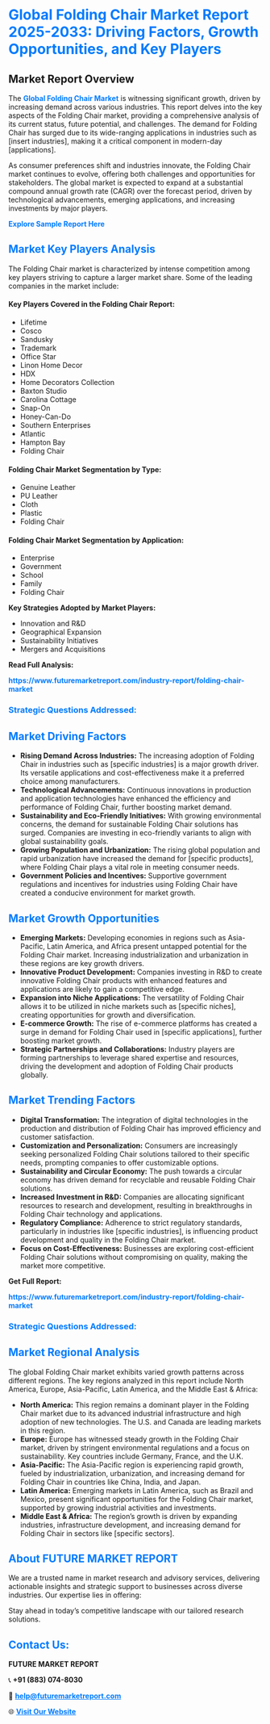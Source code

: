 <h1 style="color: #007BFF;">Global Folding Chair Market Report 2025-2033: Driving Factors, Growth Opportunities, and Key Players</h1>

<section id="overview">
<h2>Market Report Overview</h2>
<p>The <a href="https://www.futuremarketreport.com/industry-report/folding-chair-market" style="color: #007BFF; text-decoration: none;"><strong>Global Folding Chair Market</strong></a> is witnessing significant growth, driven by increasing demand across various industries. This report delves into the key aspects of the Folding Chair market, providing a comprehensive analysis of its current status, future potential, and challenges. The demand for Folding Chair has surged due to its wide-ranging applications in industries such as [insert industries], making it a critical component in modern-day [applications].</p>
<p>As consumer preferences shift and industries innovate, the Folding Chair market continues to evolve, offering both challenges and opportunities for stakeholders. The global market is expected to expand at a substantial compound annual growth rate (CAGR) over the forecast period, driven by technological advancements, emerging applications, and increasing investments by major players.</p>
</section>

<section id="overview">
<p><a href="https://www.futuremarketreport.com/request-sample/reportId=98689" style="color: #007BFF; text-decoration: none;"><strong>Explore Sample Report Here</strong></a></p>
</section>

<section id="key-players">
<h2 style="color: #007BFF;">Market Key Players Analysis</h2>
<p>The Folding Chair market is characterized by intense competition among key players striving to capture a larger market share. Some of the leading companies in the market include:</p>
<h4>Key Players Covered in the Folding Chair Report:</h4>
<ul><li>Lifetime</li><li>Cosco</li><li>Sandusky</li><li>Trademark</li><li>Office Star</li><li>Linon Home Decor</li><li>HDX</li><li>Home Decorators Collection</li><li>Baxton Studio</li><li>Carolina Cottage</li><li>Snap-On</li><li>Honey-Can-Do</li><li>Southern Enterprises</li><li>Atlantic</li><li>Hampton Bay</li><li>Folding Chair</li></ul>
<h4>Folding Chair Market Segmentation by Type:</h4>
<ul><li>Genuine Leather</li><li>PU Leather</li><li>Cloth</li><li>Plastic</li><li>Folding Chair</li></ul>

<h4>Folding Chair Market Segmentation by Application:</h4>
<ul><li>Enterprise</li><li>Government</li><li>School</li><li>Family</li><li>Folding Chair</li></ul>
<p><strong>Key Strategies Adopted by Market Players:</strong></p>
<ul>
<li>Innovation and R&D</li>
<li>Geographical Expansion</li>
<li>Sustainability Initiatives</li>
<li>Mergers and Acquisitions</li>
</ul>
</section>

<section>
<p><strong>Read Full Analysis: </strong></p><a href="https://www.futuremarketreport.com/industry-report/folding-chair-market" style="color: #007BFF; text-decoration: none;"><strong>https://www.futuremarketreport.com/industry-report/folding-chair-market</strong></a>
<h3 style="color: #007BFF;">Strategic Questions Addressed:</h3>
</section>

<section id="driving-factors">
<h2 style="color: #007BFF;">Market Driving Factors</h2>
<ul>
<li><strong>Rising Demand Across Industries:</strong> The increasing adoption of Folding Chair in industries such as [specific industries] is a major growth driver. Its versatile applications and cost-effectiveness make it a preferred choice among manufacturers.</li>
<li><strong>Technological Advancements:</strong> Continuous innovations in production and application technologies have enhanced the efficiency and performance of Folding Chair, further boosting market demand.</li>
<li><strong>Sustainability and Eco-Friendly Initiatives:</strong> With growing environmental concerns, the demand for sustainable Folding Chair solutions has surged. Companies are investing in eco-friendly variants to align with global sustainability goals.</li>
<li><strong>Growing Population and Urbanization:</strong> The rising global population and rapid urbanization have increased the demand for [specific products], where Folding Chair plays a vital role in meeting consumer needs.</li>
<li><strong>Government Policies and Incentives:</strong> Supportive government regulations and incentives for industries using Folding Chair have created a conducive environment for market growth.</li>
</ul>
</section>

<section id="growth-opportunities">
<h2 style="color: #007BFF;">Market Growth Opportunities</h2>
<ul>
<li><strong>Emerging Markets:</strong> Developing economies in regions such as Asia-Pacific, Latin America, and Africa present untapped potential for the Folding Chair market. Increasing industrialization and urbanization in these regions are key growth drivers.</li>
<li><strong>Innovative Product Development:</strong> Companies investing in R&D to create innovative Folding Chair products with enhanced features and applications are likely to gain a competitive edge.</li>
<li><strong>Expansion into Niche Applications:</strong> The versatility of Folding Chair allows it to be utilized in niche markets such as [specific niches], creating opportunities for growth and diversification.</li>
<li><strong>E-commerce Growth:</strong> The rise of e-commerce platforms has created a surge in demand for Folding Chair used in [specific applications], further boosting market growth.</li>
<li><strong>Strategic Partnerships and Collaborations:</strong> Industry players are forming partnerships to leverage shared expertise and resources, driving the development and adoption of Folding Chair products globally.</li>
</ul>
</section>

<section id="trending-factors">
<h2 style="color: #007BFF;">Market Trending Factors</h2>
<ul>
<li><strong>Digital Transformation:</strong> The integration of digital technologies in the production and distribution of Folding Chair has improved efficiency and customer satisfaction.</li>
<li><strong>Customization and Personalization:</strong> Consumers are increasingly seeking personalized Folding Chair solutions tailored to their specific needs, prompting companies to offer customizable options.</li>
<li><strong>Sustainability and Circular Economy:</strong> The push towards a circular economy has driven demand for recyclable and reusable Folding Chair solutions.</li>
<li><strong>Increased Investment in R&D:</strong> Companies are allocating significant resources to research and development, resulting in breakthroughs in Folding Chair technology and applications.</li>
<li><strong>Regulatory Compliance:</strong> Adherence to strict regulatory standards, particularly in industries like [specific industries], is influencing product development and quality in the Folding Chair market.</li>
<li><strong>Focus on Cost-Effectiveness:</strong> Businesses are exploring cost-efficient Folding Chair solutions without compromising on quality, making the market more competitive.</li>
</ul>
</section>

<section>
<p><strong>Get Full Report: </strong></p><a href="https://www.futuremarketreport.com/industry-report/folding-chair-market" style="color: #007BFF; text-decoration: none;"><strong>https://www.futuremarketreport.com/industry-report/folding-chair-market</strong></a>
<h3 style="color: #007BFF;">Strategic Questions Addressed:</h3>
</section>


<section id="regional-analysis">
<h2 style="color: #007BFF;">Market Regional Analysis</h2>
<p>The global Folding Chair market exhibits varied growth patterns across different regions. The key regions analyzed in this report include North America, Europe, Asia-Pacific, Latin America, and the Middle East & Africa:</p>
<ul>
<li><strong>North America:</strong> This region remains a dominant player in the Folding Chair market due to its advanced industrial infrastructure and high adoption of new technologies. The U.S. and Canada are leading markets in this region.</li>
<li><strong>Europe:</strong> Europe has witnessed steady growth in the Folding Chair market, driven by stringent environmental regulations and a focus on sustainability. Key countries include Germany, France, and the U.K.</li>
<li><strong>Asia-Pacific:</strong> The Asia-Pacific region is experiencing rapid growth, fueled by industrialization, urbanization, and increasing demand for Folding Chair in countries like China, India, and Japan.</li>
<li><strong>Latin America:</strong> Emerging markets in Latin America, such as Brazil and Mexico, present significant opportunities for the Folding Chair market, supported by growing industrial activities and investments.</li>
<li><strong>Middle East & Africa:</strong> The region’s growth is driven by expanding industries, infrastructure development, and increasing demand for Folding Chair in sectors like [specific sectors].</li>
</ul>
</section>

<footer>
<h2 style="color: #007BFF;">About FUTURE MARKET REPORT</h2>
<p>We are a trusted name in market research and advisory services, delivering actionable insights and strategic support to businesses across diverse industries. Our expertise lies in offering:</p>

<p>Stay ahead in today’s competitive landscape with our tailored research solutions.</p>

<h2 style="color: #007BFF;">Contact Us:</h2>
<p><strong>FUTURE MARKET REPORT</strong></p>
<p>📞 <strong>+91 (883) 074-8030</strong></p>
<p>📧 <strong><a href="mailto:help@futuremarketreport.com" style="color: #007BFF;">help@futuremarketreport.com</a></strong></p>
<p>🌐 <strong><a href="https://www.futuremarketreport.com/" style="color: #007BFF;">Visit Our Website</a></strong></p>
</footer>